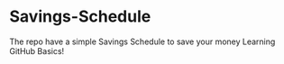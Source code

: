 # Savings-Schedule
The repo have a simple Savings Schedule to save  your money
L e a r n i n g   G i t H u b   B a s i c s !  
 